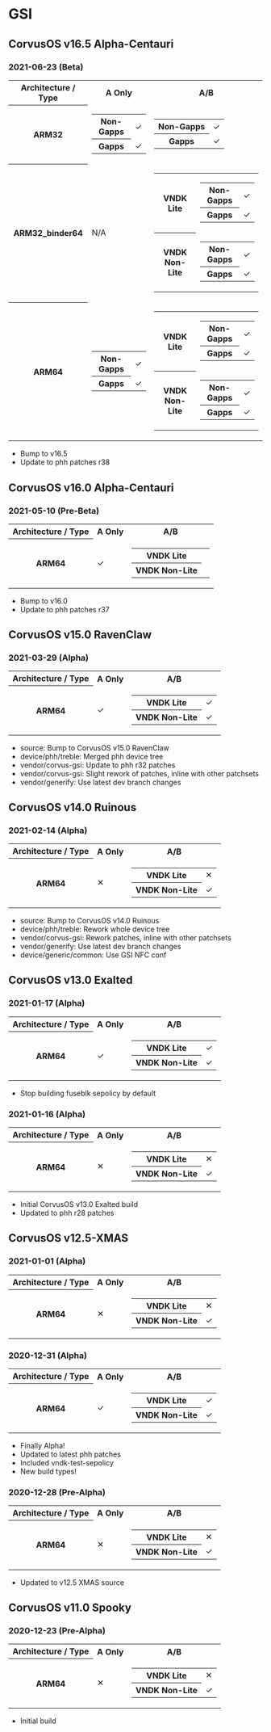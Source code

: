 # GSI
<!-- Table format
<table>
	<tr>
		<th>Architecture / Type</th>
		<th>A Only</th>
		<th>A/B</th>
	</tr>
	<tr>
		<th>ARM32</th>
		<td>
			<table>
                		<tr>
					<th>Non-Gapps</th>
					<td></td>
                		</tr>
                		<tr>
					<th>Gapps</th>
					<td></td>
                		</tr>
        		</table>
		</td>
		<td>
			<table>
                		<tr>
					<th>Non-Gapps</th>
					<td></td>
                		</tr>
                		<tr>
					<th>Gapps</th>
					<td></td>
                		</tr>
        		</table>
		</td>
	</tr>
	<tr>
		<th>ARM32_binder64</th>
		<td>N/A</td>
		<td>
        		<table>
                		<tr>
					<th>VNDK Lite</th>
					<td>
						<table>
                					<tr>
								<th>Non-Gapps</th>
								<td></td>
                					</tr>
                					<tr>
								<th>Gapps</th>
								<td></td>
                					</tr>
        					</table>
					</td>
                		</tr>
                		<tr>
					<th>VNDK Non-Lite</th>
					<td>
						<table>
                					<tr>
								<th>Non-Gapps</th>
								<td></td>
                					</tr>
                					<tr>
								<th>Gapps</th>
								<td></td>
                					</tr>
        					</table>
					</td>
                		</tr>
        		</table>
        	</td>
	</tr>
	<tr>
		<th>ARM64</th>
		<td>
			<table>
                		<tr>
					<th>Non-Gapps</th>
					<td></td>
                		</tr>
                		<tr>
					<th>Gapps</th>
					<td></td>
                		</tr>
        		</table>
		</td>
		<td>
			<table>
  				<tr>
					<th>VNDK Lite</th>
					<td>
						<table>
                					<tr>
								<th>Non-Gapps</th>
								<td></td>
                					</tr>
                					<tr>
								<th>Gapps</th>
								<td></td>
                					</tr>
        					</table>
					</td>
                		</tr>
                		<tr>
					<th>VNDK Non-Lite</th>
					<td>
						<table>
                					<tr>
								<th>Non-Gapps</th>
								<td></td>
                					</tr>
                					<tr>
								<th>Gapps</th>
								<td></td>
                					</tr>
        					</table>
					</td>
				</tr>
        		</table>
        	</td>
	</tr>
</table>
-->

<!--
	Emojis
		✓ - Tick
		✕ - Cross
-->

## CorvusOS v16.5 Alpha-Centauri
### 2021-06-23 (Beta)
<table>
	<tr>
		<th>Architecture / Type</th>
		<th>A Only</th>
		<th>A/B</th>
	</tr>
	<tr>
		<th>ARM32</th>
		<td>
			<table>
                		<tr>
					<th>Non-Gapps</th>
					<td>✓</td>
                		</tr>
                		<tr>
					<th>Gapps</th>
					<td>✓</td>
                		</tr>
        		</table>
		</td>
		<td>
			<table>
                		<tr>
					<th>Non-Gapps</th>
					<td>✓</td>
                		</tr>
                		<tr>
					<th>Gapps</th>
					<td>✓</td>
                		</tr>
        		</table>
		</td>
	</tr>
	<tr>
		<th>ARM32_binder64</th>
		<td>N/A</td>
		<td>
        		<table>
                		<tr>
					<th>VNDK Lite</th>
					<td>
						<table>
                					<tr>
								<th>Non-Gapps</th>
								<td>✓</td>
                					</tr>
                					<tr>
								<th>Gapps</th>
								<td>✓</td>
                					</tr>
        					</table>
					</td>
                		</tr>
                		<tr>
					<th>VNDK Non-Lite</th>
					<td>
						<table>
                					<tr>
								<th>Non-Gapps</th>
								<td>✓</td>
                					</tr>
                					<tr>
								<th>Gapps</th>
								<td>✓</td>
                					</tr>
        					</table>
					</td>
                		</tr>
        		</table>
        	</td>
	</tr>
	<tr>
		<th>ARM64</th>
		<td>
			<table>
                		<tr>
					<th>Non-Gapps</th>
					<td>✓</td>
                		</tr>
                		<tr>
					<th>Gapps</th>
					<td>✓</td>
                		</tr>
        		</table>
		</td>
		<td>
			<table>
  				<tr>
					<th>VNDK Lite</th>
					<td>
						<table>
                					<tr>
								<th>Non-Gapps</th>
								<td>✓</td>
                					</tr>
                					<tr>
								<th>Gapps</th>
								<td>✓</td>
                					</tr>
        					</table>
					</td>
                		</tr>
                		<tr>
					<th>VNDK Non-Lite</th>
					<td>
						<table>
                					<tr>
								<th>Non-Gapps</th>
								<td>✓</td>
                					</tr>
                					<tr>
								<th>Gapps</th>
								<td>✓</td>
                					</tr>
        					</table>
					</td>
				</tr>
        		</table>
        	</td>
	</tr>
</table>

- Bump to v16.5
- Update to phh patches r38

## CorvusOS v16.0 Alpha-Centauri
### 2021-05-10 (Pre-Beta)
<table>
	<tr>
		<th>Architecture / Type</th>
		<th>A Only</th>
		<th>A/B</th>
	</tr>
	<tr>
		<th>ARM64</th>
		<td>✓</td>
		<td>
        	<table>
                <tr>
                	<th>VNDK Lite</th>
                    <td></td>
                </tr>
                <tr>
                	<th>VNDK Non-Lite</th>
                    <td></td>
                </tr>
        	</table>
        </td>
	</tr>
</table>

- Bump to v16.0
- Update to phh patches r37

## CorvusOS v15.0 RavenClaw
### 2021-03-29 (Alpha)
<table>
	<tr>
		<th>Architecture / Type</th>
		<th>A Only</th>
		<th>A/B</th>
	</tr>
	<tr>
		<th>ARM64</th>
		<td>✓</td>
		<td>
        	<table>
                <tr>
                	<th>VNDK Lite</th>
                    <td>✓</td>
                </tr>
                <tr>
                	<th>VNDK Non-Lite</th>
                    <td>✓</td>
                </tr>
        	</table>
        </td>
	</tr>
</table>

- source: Bump to CorvusOS v15.0 RavenClaw
- device/phh/treble: Merged phh device tree
- vendor/corvus-gsi: Update to phh r32 patches
- vendor/corvus-gsi: Slight rework of patches, inline with other patchsets
- vendor/generify: Use latest dev branch changes


## CorvusOS v14.0 Ruinous
### 2021-02-14 (Alpha)
<table>
	<tr>
		<th>Architecture / Type</th>
		<th>A Only</th>
		<th>A/B</th>
	</tr>
	<tr>
		<th>ARM64</th>
		<td>✕</td>
		<td>
        	<table>
                <tr>
                	<th>VNDK Lite</th>
                    <td>✕</td>
                </tr>
                <tr>
                	<th>VNDK Non-Lite</th>
                    <td>✓</td>
                </tr>
        	</table>
        </td>
	</tr>
</table>

- source: Bump to CorvusOS v14.0 Ruinous
- device/phh/treble: Rework whole device tree
- vendor/corvus-gsi: Rework patches, inline with other patchsets
- vendor/generify: Use latest dev branch changes
- device/generic/common: Use GSI NFC conf

## CorvusOS v13.0 Exalted
### 2021-01-17 (Alpha)
<table>
	<tr>
		<th>Architecture / Type</th>
		<th>A Only</th>
		<th>A/B</th>
	</tr>
	<tr>
		<th>ARM64</th>
		<td>✓</td>
		<td>
        	<table>
                <tr>
                	<th>VNDK Lite</th>
                    <td>✓</td>
                </tr>
                <tr>
                	<th>VNDK Non-Lite</th>
                    <td>✓</td>
                </tr>
        	</table>
        </td>
	</tr>
</table>

- Stop building fuseblk sepolicy by default

### 2021-01-16 (Alpha)
<table>
	<tr>
		<th>Architecture / Type</th>
		<th>A Only</th>
		<th>A/B</th>
	</tr>
	<tr>
		<th>ARM64</th>
		<td>✕</td>
		<td>
        	<table>
                <tr>
                	<th>VNDK Lite</th>
                    <td>✕</td>
                </tr>
                <tr>
                	<th>VNDK Non-Lite</th>
                    <td>✓</td>
                </tr>
        	</table>
        </td>
	</tr>
</table>

- Initial CorvusOS v13.0 Exalted build
- Updated to phh r28 patches

## CorvusOS v12.5-XMAS
### 2021-01-01 (Alpha)
<table>
	<tr>
		<th>Architecture / Type</th>
		<th>A Only</th>
		<th>A/B</th>
	</tr>
	<tr>
		<th>ARM64</th>
		<td>✕</td>
		<td>
        	<table>
                <tr>
                	<th>VNDK Lite</th>
                    <td>✕</td>
                </tr>
                <tr>
                	<th>VNDK Non-Lite</th>
                    <td>✓</td>
                </tr>
        	</table>
        </td>
	</tr>
</table>


### 2020-12-31 (Alpha)
<table>
	<tr>
		<th>Architecture / Type</th>
		<th>A Only</th>
		<th>A/B</th>
	</tr>
	<tr>
		<th>ARM64</th>
		<td>✓</td>
		<td>
        	<table>
                <tr>
                	<th>VNDK Lite</th>
                    <td>✓</td>
                </tr>
                <tr>
                	<th>VNDK Non-Lite</th>
                    <td>✓</td>
                </tr>
        	</table>
        </td>
	</tr>
</table>

- Finally Alpha!
- Updated to latest phh patches
- Included vndk-test-sepolicy
- New build types!

### 2020-12-28 (Pre-Alpha)
<table>
	<tr>
		<th>Architecture / Type</th>
		<th>A Only</th>
		<th>A/B</th>
	</tr>
	<tr>
		<th>ARM64</th>
		<td>✕</td>
		<td>
        	<table>
                <tr>
                	<th>VNDK Lite</th>
                    <td>✕</td>
                </tr>
                <tr>
                	<th>VNDK Non-Lite</th>
                    <td>✓</td>
                </tr>
        	</table>
        </td>
	</tr>
</table>

- Updated to v12.5 XMAS source

## CorvusOS v11.0 Spooky
### 2020-12-23 (Pre-Alpha)
<table>
	<tr>
		<th>Architecture / Type</th>
		<th>A Only</th>
		<th>A/B</th>
	</tr>
	<tr>
		<th>ARM64</th>
		<td>✕</td>
		<td>
        	<table>
                <tr>
                	<th>VNDK Lite</th>
                    <td>✕</td>
                </tr>
                <tr>
                	<th>VNDK Non-Lite</th>
                    <td>✓</td>
                </tr>
        	</table>
        </td>
	</tr>
</table>

- Initial build
